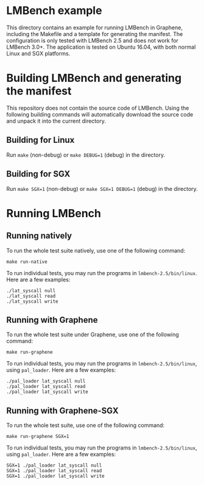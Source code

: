 # LMBench example

This directory contains an example for running LMBench in Graphene, including
the Makefile and a template for generating the manifest. The configuration
is only tested with LMBench 2.5 and does not work for LMBench 3.0+. The
application is tested on Ubuntu 16.04, with both normal Linux and SGX platforms.

# Building LMBench and generating the manifest

This repository does not contain the source code of LMBench. Using the following
building commands will automatically download the source code and unpack it into
the current directory.

## Building for Linux

Run `make` (non-debug) or `make DEBUG=1` (debug) in the directory.

## Building for SGX

Run `make SGX=1` (non-debug) or `make SGX=1 DEBUG=1` (debug) in the directory.

# Running LMBench

## Running natively

To run the whole test suite natively, use one of the following command:
```
make run-native

```

To run individual tests, you may run the programs in `lmbench-2.5/bin/linux`.
Here are a few examples:
```
./lat_syscall null
./lat_syscall read
./lat_syscall write
```

## Running with Graphene

To run the whole test suite under Graphene, use one of the following command:
```
make run-graphene
```

To run individual tests, you may run the programs in `lmbench-2.5/bin/linux`,
using `pal_loader`. Here are a few examples:
```
./pal_loader lat_syscall null
./pal_loader lat_syscall read
./pal_loader lat_syscall write
```

## Running with Graphene-SGX

To run the whole test suite, use one of the following command:
```
make run-graphene SGX=1
```

To run individual tests, you may run the programs in `lmbench-2.5/bin/linux`,
using `pal_loader`. Here are a few examples:
```
SGX=1 ./pal_loader lat_syscall null
SGX=1 ./pal_loader lat_syscall read
SGX=1 ./pal_loader lat_syscall write
```
